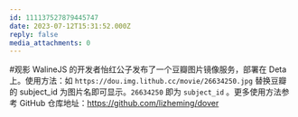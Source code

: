 ```yaml
---
id: 111137527879445747
date: 2023-07-12T15:31:52.000Z
reply: false
media_attachments: 0
---
```


#观影 WalineJS 的开发者怡红公子发布了一个豆瓣图片镜像服务，部署在 Deta 上。使用方法：如 `https://dou.img.lithub.cc/movie/26634250.jpg` 替换豆瓣的 subject_id 为图片名即可显示。`26634250` 即为 `subject_id` 。更多使用方法参考 GitHub 仓库地址：https://github.com/lizheming/dover 

